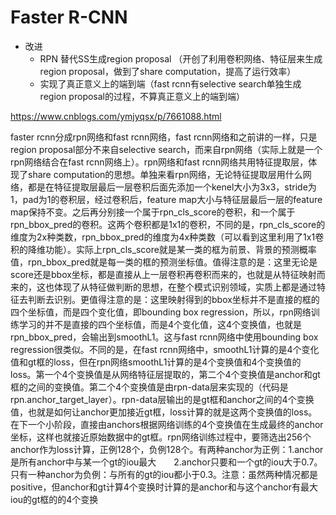 # Faster R-CNN

* 改进
  * RPN 替代SS生成region proposal （开创了利用卷积网络、特征层来生成region proposal，做到了share computation，提高了运行效率）
  * 实现了真正意义上的端到端（fast rcnn有selective search单独生成region proposal的过程，不算真正意义上的端到端）

<https://www.cnblogs.com/ymjyqsx/p/7661088.html>

faster rcnn分成rpn网络和fast rcnn网络，fast rcnn网络和之前讲的一样，只是region proposal部分不来自selective search，而来自rpn网络（实际上就是一个rpn网络结合在fast rcnn网络上）。rpn网络和fast rcnn网络共用特征提取层，体现了share computation的思想。单独来看rpn网络，无论特征提取层用什么网络，都是在特征提取层最后一层卷积后面先添加一个kenel大小为3x3，stride为1，pad为1的卷积层，经过卷积后，feature map大小与特征层最后一层的feature map保持不变。之后再分别接一个属于rpn_cls_score的卷积，和一个属于rpn_bbox_pred的卷积。这两个卷积都是1x1的卷积，不同的是，rpn_cls_score的维度为2x种类数，rpn_bbox_pred的维度为4x种类数（可以看到这里利用了1x1卷积的降维功能）。实际上rpn_cls_score就是某一类的框为前景、背景的预测概率值，rpn_bbox_pred就是每一类的框的预测坐标值。值得注意的是：这里无论是score还是bbox坐标，都是直接从上一层卷积再卷积而来的，也就是从特征映射而来的，这也体现了从特征做判断的思想，在整个模式识别领域，实质上都是通过特征去判断去识别。更值得注意的是：这里映射得到的bbox坐标并不是直接的框的四个坐标值，而是四个变化值，即bounding box regression，所以，rpn网络训练学习的并不是直接的四个坐标值，而是4个变化值，这4个变换值，也就是rpn_bbox_pred，会输出到smoothL1。这与fast rcnn网络中使用bounding box regression很类似。不同的是，在fast rcnn网络中，smoothL1计算的是4个变化值和gt框的loss，但在rpn网络smoothL1计算的是4个变换值和4个变换值的loss。第一个4个变换值是从网络特征层提取的，第二个4个变换值是anchor和gt框的之间的变换值。第二个4个变换值是由rpn-data层来实现的（代码是rpn.anchor_target_layer）。rpn-data层输出的是gt框和anchor之间的4个变换值，也就是如何让anchor更加接近gt框，loss计算的就是这两个变换值的loss。在下一个小阶段，直接由anchors根据网络训练的4个变换值在生成最终的anchor坐标，这样也就接近原始数据中的gt框。rpn网络训练过程中，要筛选出256个anchor作为loss计算，正例128个，负例128个。有两种anchor为正例：1.anchor是所有anchor中与某一个gt的iou最大　　2.anchor只要和一个gt的iou大于0.7。只有一种anchor为负例：与所有的gt的iou都小于0.3。注意：虽然两种情况都是positive，但anchor和gt计算4个变换时计算的是anchor和与这个anchor有最大iou的gt框的的4个变换